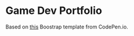 # Game Dev Portfolio

Based on [this](https://codepen.io/79man/pen/VKjqXb) Boostrap template from CodePen.io.